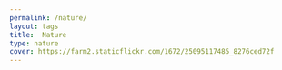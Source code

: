 ```yaml
---
permalink: /nature/
layout: tags
title:  Nature
type: nature
cover: https://farm2.staticflickr.com/1672/25095117485_8276ced72f
---
```

